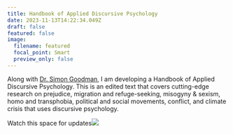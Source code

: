 ```yaml
---
title: Handbook of Applied Discursive Psychology
date: 2023-11-13T14:22:34.049Z
draft: false
featured: false
image:
  filename: featured
  focal_point: Smart
  preview_only: false
---
```

Along with [Dr. Simon Goodman](https://www.dmu.ac.uk/about-dmu/academic-staff/health-and-life-sciences/simon-goodman/simon-goodman.aspx), I am developing a Handbook of Applied Discursive Psychology. This is an edited text that covers cutting-edge research on prejudice, migration and refuge-seeking, misogyny & sexism, homo and transphobia, political and social movements, conflict, and climate crisis that uses discursive psychology.



W﻿atch this space for updates![](https://www.dmu.ac.uk/about-dmu/academic-staff/health-and-life-sciences/simon-goodman/simon-goodman.aspx)